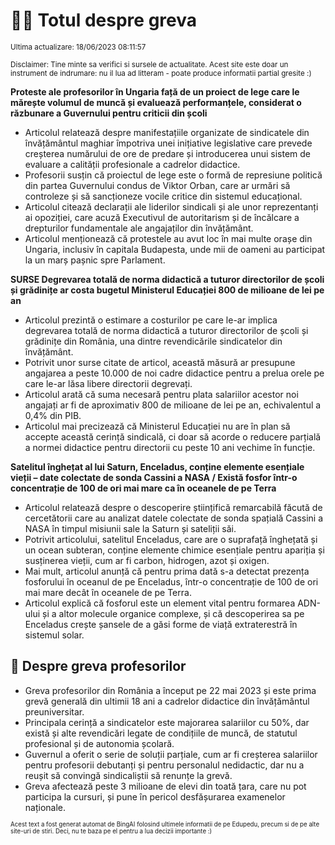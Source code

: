 # 👩‍🏫 Totul despre greva
<sub>Ultima actualizare: 18/06/2023 08:11:57</sub>

<sub>Disclaimer: Tine minte sa verifici si sursele de actualitate. Acest site este doar un instrument de indrumare: nu il lua ad litteram - poate produce informatii partial gresite :)</sub>

**Proteste ale profesorilor în Ungaria față de un proiect de lege care le mărește volumul de muncă și evaluează performanțele, considerat o răzbunare a Guvernului pentru criticii din școli**

- Articolul relatează despre manifestațiile organizate de sindicatele din învățământul maghiar împotriva unei inițiative legislative care prevede creșterea numărului de ore de predare și introducerea unui sistem de evaluare a calității profesionale a cadrelor didactice.
- Profesorii susțin că proiectul de lege este o formă de represiune politică din partea Guvernului condus de Viktor Orban, care ar urmări să controleze și să sancționeze vocile critice din sistemul educațional.
- Articolul citează declarații ale liderilor sindicali și ale unor reprezentanți ai opoziției, care acuză Executivul de autoritarism și de încălcare a drepturilor fundamentale ale angajaților din învățământ.
- Articolul menționează că protestele au avut loc în mai multe orașe din Ungaria, inclusiv în capitala Budapesta, unde mii de oameni au participat la un marș pașnic spre Parlament.

**SURSE Degrevarea totală de norma didactică a tuturor directorilor de școli și grădinițe ar costa bugetul Ministerul Educației 800 de milioane de lei pe an**

- Articolul prezintă o estimare a costurilor pe care le-ar implica degrevarea totală de norma didactică a tuturor directorilor de școli și grădinițe din România, una dintre revendicările sindicatelor din învățământ.
- Potrivit unor surse citate de articol, această măsură ar presupune angajarea a peste 10.000 de noi cadre didactice pentru a prelua orele pe care le-ar lăsa libere directorii degrevați.
- Articolul arată că suma necesară pentru plata salariilor acestor noi angajați ar fi de aproximativ 800 de milioane de lei pe an, echivalentul a 0,4% din PIB.
- Articolul mai precizează că Ministerul Educației nu are în plan să accepte această cerință sindicală, ci doar să acorde o reducere parțială a normei didactice pentru directorii cu peste 10 ani vechime în funcție.

**Satelitul înghețat al lui Saturn, Enceladus, conține elemente esențiale vieții – date colectate de sonda Cassini a NASA / Există fosfor într-o concentrație de 100 de ori mai mare ca în oceanele de pe Terra**

- Articolul relatează despre o descoperire științifică remarcabilă făcută de cercetătorii care au analizat datele colectate de sonda spațială Cassini a NASA în timpul misiunii sale la Saturn și sateliții săi.
- Potrivit articolului, satelitul Enceladus, care are o suprafață înghețată și un ocean subteran, conține elemente chimice esențiale pentru apariția și susținerea vieții, cum ar fi carbon, hidrogen, azot și oxigen.
- Mai mult, articolul anunță că pentru prima dată s-a detectat prezența fosforului în oceanul de pe Enceladus, într-o concentrație de 100 de ori mai mare decât în oceanele de pe Terra.
- Articolul explică că fosforul este un element vital pentru formarea ADN-ului și a altor molecule organice complexe, și că descoperirea sa pe Enceladus crește șansele de a găsi forme de viață extraterestră în sistemul solar.

## 🏫 Despre greva profesorilor

- Greva profesorilor din România a început pe 22 mai 2023 și este prima grevă generală din ultimii 18 ani a cadrelor didactice din învățământul preuniversitar.
- Principala cerință a sindicatelor este majorarea salariilor cu 50%, dar există și alte revendicări legate de condițiile de muncă, de statutul profesional și de autonomia școlară.
- Guvernul a oferit o serie de soluții parțiale, cum ar fi creșterea salariilor pentru profesorii debutanți și pentru personalul nedidactic, dar nu a reușit să convingă sindicaliștii să renunțe la grevă.
- Greva afectează peste 3 milioane de elevi din toată țara, care nu pot participa la cursuri, și pune în pericol desfășurarea examenelor naționale.


<sub><sub>Acest text a fost generat automat de BingAI folosind ultimele informatii de pe Edupedu, precum si de pe alte site-uri de stiri. Deci, nu te baza pe el pentru a lua decizii importante :)</sub></sub>